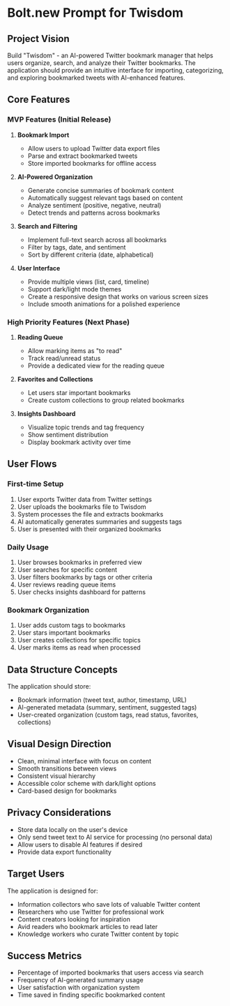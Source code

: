 # Bolt.new Prompt for Twisdom

## Project Vision

Build "Twisdom" - an AI-powered Twitter bookmark manager that helps users organize, search, and analyze their Twitter bookmarks. The application should provide an intuitive interface for importing, categorizing, and exploring bookmarked tweets with AI-enhanced features.

## Core Features

### MVP Features (Initial Release)

1. **Bookmark Import**
   - Allow users to upload Twitter data export files
   - Parse and extract bookmarked tweets
   - Store imported bookmarks for offline access

2. **AI-Powered Organization**
   - Generate concise summaries of bookmark content
   - Automatically suggest relevant tags based on content
   - Analyze sentiment (positive, negative, neutral)
   - Detect trends and patterns across bookmarks

3. **Search and Filtering**
   - Implement full-text search across all bookmarks
   - Filter by tags, date, and sentiment
   - Sort by different criteria (date, alphabetical)

4. **User Interface**
   - Provide multiple views (list, card, timeline)
   - Support dark/light mode themes
   - Create a responsive design that works on various screen sizes
   - Include smooth animations for a polished experience

### High Priority Features (Next Phase)

1. **Reading Queue**
   - Allow marking items as "to read"
   - Track read/unread status
   - Provide a dedicated view for the reading queue

2. **Favorites and Collections**
   - Let users star important bookmarks
   - Create custom collections to group related bookmarks

3. **Insights Dashboard**
   - Visualize topic trends and tag frequency
   - Show sentiment distribution
   - Display bookmark activity over time

## User Flows

### First-time Setup
1. User exports Twitter data from Twitter settings
2. User uploads the bookmarks file to Twisdom
3. System processes the file and extracts bookmarks
4. AI automatically generates summaries and suggests tags
5. User is presented with their organized bookmarks

### Daily Usage
1. User browses bookmarks in preferred view
2. User searches for specific content
3. User filters bookmarks by tags or other criteria
4. User reviews reading queue items
5. User checks insights dashboard for patterns

### Bookmark Organization
1. User adds custom tags to bookmarks
2. User stars important bookmarks
3. User creates collections for specific topics
4. User marks items as read when processed

## Data Structure Concepts

The application should store:
- Bookmark information (tweet text, author, timestamp, URL)
- AI-generated metadata (summary, sentiment, suggested tags)
- User-created organization (custom tags, read status, favorites, collections)

## Visual Design Direction

- Clean, minimal interface with focus on content
- Smooth transitions between views
- Consistent visual hierarchy
- Accessible color scheme with dark/light options
- Card-based design for bookmarks

## Privacy Considerations

- Store data locally on the user's device
- Only send tweet text to AI service for processing (no personal data)
- Allow users to disable AI features if desired
- Provide data export functionality

## Target Users

The application is designed for:
- Information collectors who save lots of valuable Twitter content
- Researchers who use Twitter for professional work
- Content creators looking for inspiration
- Avid readers who bookmark articles to read later
- Knowledge workers who curate Twitter content by topic

## Success Metrics

- Percentage of imported bookmarks that users access via search
- Frequency of AI-generated summary usage
- User satisfaction with organization system
- Time saved in finding specific bookmarked content